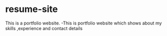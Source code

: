 # resume-site
This is  a portfolio website.
-This is portfolio website which shows about my skills ,experience and contact details
